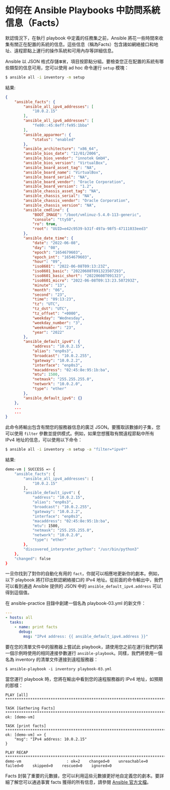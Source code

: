 # 如何在 Ansible Playbooks 中訪問系統信息（Facts）

默認情況下，在執行 playbook 中定義的任務集之前，Ansible 將花一些時間來收集有關正在配置的系統的信息。這些信息（稱為Facts）包含諸如網絡接口和地址、遠程節點上運行的操作系統和可用內存等詳細信息。

Ansible 以 JSON 格式存儲`事實`，項目按節點分組。要檢查您正在配置的系統有哪些類型的信息可用，您可以使用 ad hoc 命令運行 `setup` 模塊：

```bash
$ ansible all -i inventory -m setup
```

結果:

```json
{
    "ansible_facts": {
        "ansible_all_ipv4_addresses": [
            "10.0.2.15"
        ],
        "ansible_all_ipv6_addresses": [
            "fe80::45:8eff:fe95:1bba"
        ],
        "ansible_apparmor": {
            "status": "enabled"
        },
        "ansible_architecture": "x86_64",
        "ansible_bios_date": "12/01/2006",
        "ansible_bios_vendor": "innotek GmbH",
        "ansible_bios_version": "VirtualBox",
        "ansible_board_asset_tag": "NA",
        "ansible_board_name": "VirtualBox",
        "ansible_board_serial": "NA",
        "ansible_board_vendor": "Oracle Corporation",
        "ansible_board_version": "1.2",
        "ansible_chassis_asset_tag": "NA",
        "ansible_chassis_serial": "NA",
        "ansible_chassis_vendor": "Oracle Corporation",
        "ansible_chassis_version": "NA",
        "ansible_cmdline": {
            "BOOT_IMAGE": "/boot/vmlinuz-5.4.0-113-generic",
            "console": "ttyS0",
            "ro": true,
            "root": "UUID=e42c9539-b31f-497a-98f5-47111033eed3"
        },
        "ansible_date_time": {
            "date": "2022-06-08",
            "day": "08",
            "epoch": "1654679603",
            "epoch_int": "1654679603",
            "hour": "09",
            "iso8601": "2022-06-08T09:13:23Z",
            "iso8601_basic": "20220608T091323507293",
            "iso8601_basic_short": "20220608T091323",
            "iso8601_micro": "2022-06-08T09:13:23.507293Z",
            "minute": "13",
            "month": "06",
            "second": "23",
            "time": "09:13:23",
            "tz": "UTC",
            "tz_dst": "UTC",
            "tz_offset": "+0000",
            "weekday": "Wednesday",
            "weekday_number": "3",
            "weeknumber": "23",
            "year": "2022"
        },
        "ansible_default_ipv4": {
            "address": "10.0.2.15",
            "alias": "enp0s3",
            "broadcast": "10.0.2.255",
            "gateway": "10.0.2.2",
            "interface": "enp0s3",
            "macaddress": "02:45:8e:95:1b:ba",
            "mtu": 1500,
            "netmask": "255.255.255.0",
            "network": "10.0.2.0",
            "type": "ether"
        },
        "ansible_default_ipv6": {}
    },
    ...
    ...
}
```

此命令將輸出包含有關您的服務器信息的廣泛 JSON。要獲取該數據的子集，您可以使用 `filter` 參數並提供模式。例如，如果您想獲取有關遠程節點中所有 IPv4 地址的信息，可以使用以下命令：

```bash
$ ansible all -i inventory -m setup -a "filter=*ipv4*"
```

結果:

```bash
demo-vm | SUCCESS => {
    "ansible_facts": {
        "ansible_all_ipv4_addresses": [
            "10.0.2.15"
        ],
        "ansible_default_ipv4": {
            "address": "10.0.2.15",
            "alias": "enp0s3",
            "broadcast": "10.0.2.255",
            "gateway": "10.0.2.2",
            "interface": "enp0s3",
            "macaddress": "02:45:8e:95:1b:ba",
            "mtu": 1500,
            "netmask": "255.255.255.0",
            "network": "10.0.2.0",
            "type": "ether"
        },
        "discovered_interpreter_python": "/usr/bin/python3"
    },
    "changed": false
}
```

一旦你找到了對你的自動化有用的 `fact`，你就可以相應地更新你的劇本。例如，以下 playbook 將打印出默認網絡接口的 IPv4 地址。從前面的命令輸出中，我們可以看到通過 Ansible 提供的 JSON 中的 `ansible_default_ipv4.address` 可以得到這個值。

在 ansible-practice 目錄中創建一個名為 playbook-03.yml 的新文件：

```yaml title="playbook-03.yml"
---
- hosts: all
  tasks:
    - name: print facts
      debug:
        msg: "IPv4 address: {{ ansible_default_ipv4.address }}"
```

要在您的清單文件中的服務器上嘗試此 playbook，請使用您之前在運行我們的第一個示例時使用的相同連接參數運行 `ansible-playbook`。同樣，我們將使用一個名為 inventory 的清單文件連接到遠程服務器：

```
$ ansible-playbook -i inventory playbook-03.yml
```

當您運行 playbook 時，您將在輸出中看到您的遠程服務器的 IPv4 地址，如預期的那樣：

```
PLAY [all] *******************************************************************************************************************

TASK [Gathering Facts] *******************************************************************************************************
ok: [demo-vm]

TASK [print facts] ***********************************************************************************************************
ok: [demo-vm] => {
    "msg": "IPv4 address: 10.0.2.15"
}

PLAY RECAP *******************************************************************************************************************
demo-vm                    : ok=2    changed=0    unreachable=0    failed=0    skipped=0    rescued=0    ignored=0   
```

Facts 封裝了重要的元數據，您可以利用這些元數據更好地自定義您的劇本。要詳細了解您可以通過事實 facts 獲得的所有信息，請參閱 [Ansible 官方文檔](https://docs.ansible.com/ansible/latest/user_guide/playbooks_vars_facts.html)。
